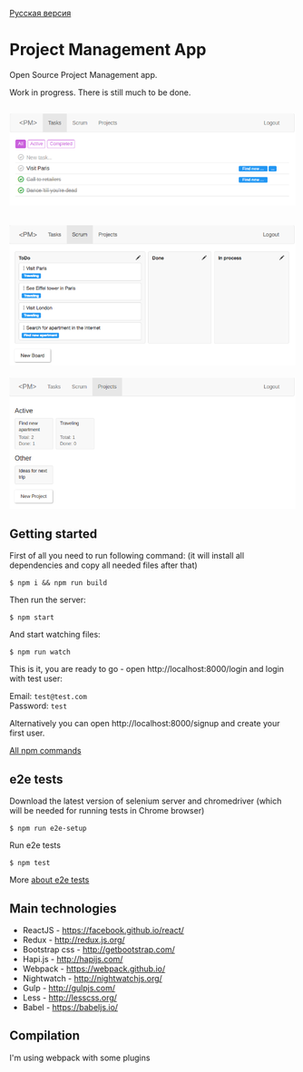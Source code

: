 [Русская версия](readme-ru.md)

# Project Management App

Open Source Project Management app.

Work in progress. There is still much to be done.

![alt tag](https://github.com/artemdemo/pm-app/blob/master/img/pm-tasks.png)
---
![alt tag](https://github.com/artemdemo/pm-app/blob/master/img/pm-scrum.png)
---
![alt tag](https://github.com/artemdemo/pm-app/blob/master/img/pm-projects.png)

## Getting started

First of all you need to run following command:
(it will install all dependencies and copy all needed files after that)

```
$ npm i && npm run build
```

Then run the server:

```
$ npm start
```

And start watching files:

```
$ npm run watch
```

This is it, you are ready to go - open http://localhost:8000/login and login with test user:

Email: `test@test.com`<br>
Password: `test`

Alternatively you can open http://localhost:8000/signup and create your first user.

[All npm commands](docs/npm.md)

## e2e tests

Download the latest version of selenium server and chromedriver (which will be needed for running tests in Chrome browser)

```
$ npm run e2e-setup
```

Run e2e tests

```
$ npm test
```

More [about e2e tests](docs/e2e.md)

## Main technologies

* ReactJS - https://facebook.github.io/react/
* Redux - http://redux.js.org/
* Bootstrap css - http://getbootstrap.com/
* Hapi.js - http://hapijs.com/
* Webpack - https://webpack.github.io/
* Nightwatch - http://nightwatchjs.org/
* Gulp - http://gulpjs.com/
* Less - http://lesscss.org/
* Babel - https://babeljs.io/ 

## Compilation

I'm using webpack with some plugins


